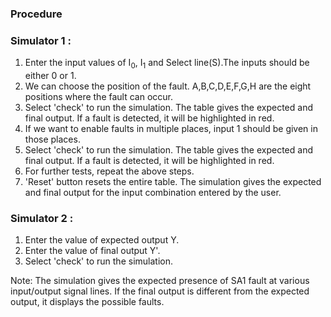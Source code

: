 ### Procedure

### Simulator 1 :

1. Enter the input values of I<sub>0</sub>, I<sub>1</sub> and Select line(S).The inputs should be either 0 or 1.
2. We can choose the position of the fault. A,B,C,D,E,F,G,H are the eight positions where the fault can occur.
3. Select 'check' to run the simulation. The table gives the expected and final output. If a fault is detected, it will be highlighted in red.
4. If we want to enable faults in multiple places, input 1 should be given in those places.
5. Select 'check' to run the simulation. The table gives the expected and final output. If a fault is detected, it will be highlighted in red.
6. For further tests, repeat the above steps.
7. 'Reset' button resets the entire table. The simulation gives the expected and final output for the input combination entered by the user.

### Simulator 2 :
1. Enter the value of expected output Y.
2. Enter the value of final output Y'.
3. Select 'check' to run the simulation.

Note: The simulation gives the expected presence of SA1 fault at various input/output signal lines. If the final output is different from the expected output, it displays the possible faults.
